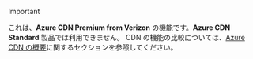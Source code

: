 > [!IMPORTANT]
> これは、**Azure CDN Premium from Verizon** の機能です。**Azure CDN Standard** 製品では利用できません。  CDN の機能の比較については、[Azure CDN の概要](../articles/cdn/cdn-overview.md#azure-cdn-features)に関するセクションを参照してください。 
> 
> 

